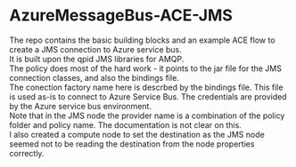 # AzureMessageBus-ACE-JMS

The repo contains the basic building blocks and an example ACE flow to create a JMS connection to Azure service bus.
<BR>
It is built upon the qpid JMS libraries for AMQP.
<BR>
The policy does most of the hard work - it points to the jar file for the JMS connection classes, and also the bindings file.
<BR>
The conection factory name here is descrbed by the bindings file. This file is used as-is to connect to Azure Service Bus.
The credentials are provided by the Azure service bus environment.  
Note that in the JMS node the provider name is a combination of the policy folder and policy name. The documentation is not clear on this.
<BR>
I also created a compute node to set the destination as the JMS node seemed not to be reading the destination from the node properties correctly.
